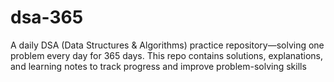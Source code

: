 # dsa-365
A daily DSA (Data Structures &amp; Algorithms) practice repository—solving one problem every day for 365 days. This repo contains solutions, explanations, and learning notes to track progress and improve problem-solving skills
